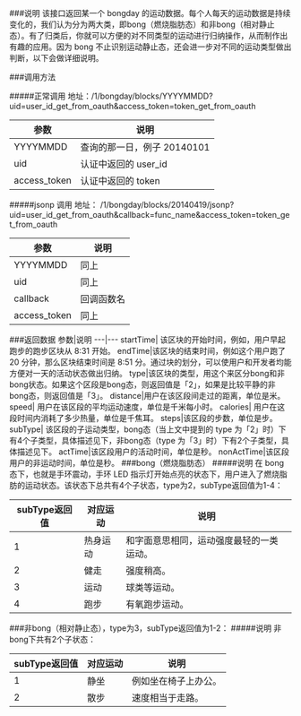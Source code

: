 ###说明
该接口返回某一个 bongday 的运动数据。每个人每天的运动数据是持续变化的，我们认为分为两大类，即bong（燃烧脂肪态）和非bong（相对静止态）。有了归类后，你就可以方便的对不同类型的运动进行归纳操作，从而制作出有趣的应用。因为 bong 不止识别运动静止态，还会进一步对不同的运动类型做出判断，以下会做详细说明。

###调用方法

#####正常调用 
地址：/1/bongday/blocks/YYYYMMDD?uid=user_id_get_from_oauth&access_token=token_get_from_oauth

参数|说明
---|---
YYYYMMDD|查询的那一日，例子 20140101
uid|认证中返回的 user_id
access_token|认证中返回的 token

#####jsonp 调用 
地址： /1/bongday/blocks/20140419/jsonp?uid=user_id_get_from_oauth&callback=func_name&access_token=token_get_from_oauth

参数|说明
---|---
YYYYMMDD|同上
uid|同上
callback|回调函数名
access_token|同上

###返回数据
参数|说明
---|---
startTime| 该区块的开始时间，例如，用户早起跑步的跑步区块从 8:31 开始。
endTime|该区块的结束时间，例如这个用户跑了 20 分钟，那么区块结束时间是 8:51 分。通过块的划分，可以使用户和开发者均能方便对一天的活动状态做出归纳。
type|该区块的类型，用这个来区分bong和非bong状态。如果这个区段是bong态，则返回值是「2」，如果是比较平静的非bong态，则返回值是「3」。
distance|用户在该区段间走过的距离，单位是米。
speed| 用户在该区段的平均运动速度，单位是千米每小时。
calories| 用户在这段时间内消耗了多少热量，单位是千焦耳。
steps|该区段的步数，单位是步。
subType| 该区段的子运动类型，bong态（当上文中提到的 type 为「2」时）下有4个子类型，具体描述见下，非bong态（type 为「3」时）下有2个子类型，具体描述见下。
actTime|该区段用户的活动时间，单位是秒。
nonActTime|该区段用户的非运动时间，单位是秒。
###bong（燃烧脂肪态）
#####说明
在 bong 态下，也就是手环震动，手环 LED 指示灯开始点亮的状态下，用户进入了燃烧脂肪的运动状态。该状态下总共有4个子状态，type为2，subType返回值为1-4：

subType返回值|对应运动|说明
---|---|---
1|热身运动|和字面意思相同，运动强度最轻的一类运动。
2|健走|强度稍高。
3|运动|球类等运动。
4|跑步|有氧跑步运动。
###非bong（相对静止态），type为3，subType返回值为1-2：
#####说明
非bong下共有2个子状态：

subType返回值|对应运动|说明
---|---|---
1|静坐|例如坐在椅子上办公。
2|散步|速度相当于走路。